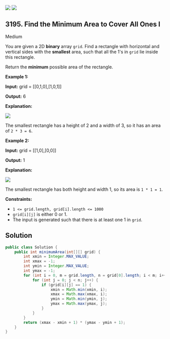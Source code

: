 [![](https://img.shields.io/github/stars/javadev/LeetCode-in-Java?label=Stars&style=flat-square)](https://github.com/javadev/LeetCode-in-Java)
[![](https://img.shields.io/github/forks/javadev/LeetCode-in-Java?label=Fork%20me%20on%20GitHub%20&style=flat-square)](https://github.com/javadev/LeetCode-in-Java/fork)

## 3195\. Find the Minimum Area to Cover All Ones I

Medium

You are given a 2D **binary** array `grid`. Find a rectangle with horizontal and vertical sides with the **smallest** area, such that all the 1's in `grid` lie inside this rectangle.

Return the **minimum** possible area of the rectangle.

**Example 1:**

**Input:** grid = \[\[0,1,0],[1,0,1]]

**Output:** 6

**Explanation:**

![](https://assets.leetcode.com/uploads/2024/05/08/examplerect0.png)

The smallest rectangle has a height of 2 and a width of 3, so it has an area of `2 * 3 = 6`.

**Example 2:**

**Input:** grid = \[\[1,0],[0,0]]

**Output:** 1

**Explanation:**

![](https://assets.leetcode.com/uploads/2024/05/08/examplerect1.png)

The smallest rectangle has both height and width 1, so its area is `1 * 1 = 1`.

**Constraints:**

*   `1 <= grid.length, grid[i].length <= 1000`
*   `grid[i][j]` is either 0 or 1.
*   The input is generated such that there is at least one 1 in `grid`.

## Solution

```java
public class Solution {
    public int minimumArea(int[][] grid) {
        int xmin = Integer.MAX_VALUE;
        int xmax = -1;
        int ymin = Integer.MAX_VALUE;
        int ymax = -1;
        for (int i = 0, m = grid.length, n = grid[0].length; i < m; i++) {
            for (int j = 0; j < n; j++) {
                if (grid[i][j] == 1) {
                    xmin = Math.min(xmin, i);
                    xmax = Math.max(xmax, i);
                    ymin = Math.min(ymin, j);
                    ymax = Math.max(ymax, j);
                }
            }
        }
        return (xmax - xmin + 1) * (ymax - ymin + 1);
    }
}
```